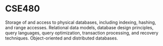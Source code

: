 # CSE480
Storage of and access to physical databases, including indexing, hashing, and range accesses. Relational data models, database design principles, query languages, query optimization, transaction processing, and recovery techniques. Object-oriented and distributed databases.
